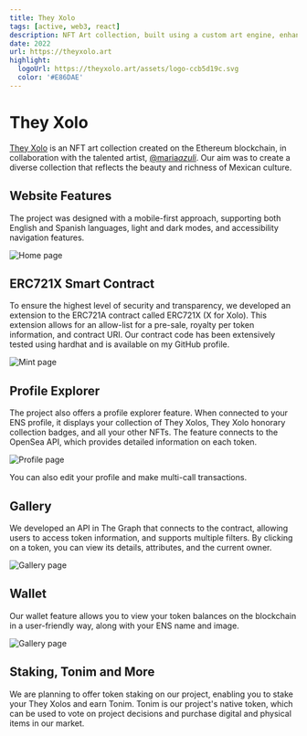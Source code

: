 ```yaml
---
title: They Xolo
tags: [active, web3, react]
description: NFT Art collection, built using a custom art engine, enhanced with staking and marketplace.
date: 2022
url: https://theyxolo.art
highlight:
  logoUrl: https://theyxolo.art/assets/logo-ccb5d19c.svg
  color: '#E86DAE'
---
```


# They Xolo

[They Xolo](https://theyxolo.art) is an NFT art collection created on the Ethereum blockchain, in collaboration with the talented artist, [@maria*azuli*](https://twitter.com/maria_azuli_). Our aim was to create a diverse collection that reflects the beauty and richness of Mexican culture.

## Website Features

The project was designed with a mobile-first approach, supporting both English and Spanish languages, light and dark modes, and accessibility navigation features.

![Home page](/images/they-xolo--screenshot_home.png)

## ERC721X Smart Contract

To ensure the highest level of security and transparency, we developed an extension to the ERC721A contract called ERC721X (X for Xolo). This extension allows for an allow-list for a pre-sale, royalty per token information, and contract URI. Our contract code has been extensively tested using hardhat and is available on my GitHub profile.

![Mint page](/images/they-xolo--screenshot_mint.png)

## Profile Explorer

The project also offers a profile explorer feature. When connected to your ENS profile, it displays your collection of They Xolos, They Xolo honorary collection badges, and all your other NFTs. The feature connects to the OpenSea API, which provides detailed information on each token.

![Profile page](/images/they-xolo--screenshot_profile.png)

You can also edit your profile and make multi-call transactions.

## Gallery

We developed an API in The Graph that connects to the contract, allowing users to access token information, and supports multiple filters. By clicking on a token, you can view its details, attributes, and the current owner.

![Gallery page](/images/they-xolo--screenshot_gallery.png)

## Wallet

Our wallet feature allows you to view your token balances on the blockchain in a user-friendly way, along with your ENS name and image.

![Gallery page](/images/they-xolo--screenshot_wallet_drawer.png)

## Staking, Tonim and More

We are planning to offer token staking on our project, enabling you to stake your They Xolos and earn Tonim. Tonim is our project's native token, which can be used to vote on project decisions and purchase digital and physical items in our market.
